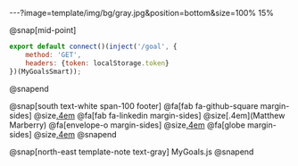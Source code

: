 ---?image=template/img/bg/gray.jpg&position=bottom&size=100% 15%

@snap[mid-point]
```js
export default connect()(inject('/goal', {
    method: 'GET',
    headers: {token: localStorage.token}
})(MyGoalsSmart));
```
@snapend




@snap[south text-white span-100 footer]
@fa[fab fa-github-square margin-sides]
@size[.4em](marberrym)
@fa[fab fa-linkedin margin-sides]
@size[.4em](Matthew Marberry)
@fa[envelope-o margin-sides]
@size[.4em](marberrym@gmail.com)
@fa[globe margin-sides]
@size[.4em](matthew-marberry.com)
@snapend

@snap[north-east template-note text-gray]
MyGoals.js
@snapend
